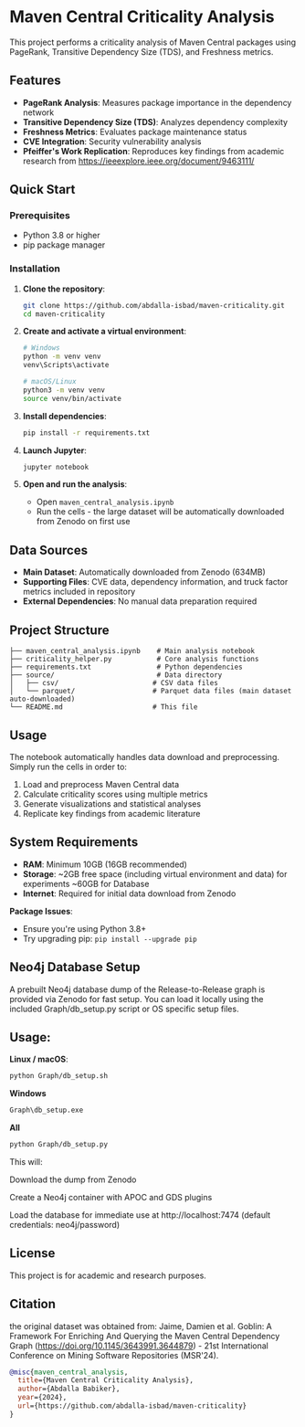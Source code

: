# Maven Central Criticality Analysis

This project performs a criticality analysis of Maven Central packages using PageRank, Transitive Dependency Size (TDS), and Freshness metrics.  


## Features

- **PageRank Analysis**: Measures package importance in the dependency network
- **Transitive Dependency Size (TDS)**: Analyzes dependency complexity
- **Freshness Metrics**: Evaluates package maintenance status
- **CVE Integration**: Security vulnerability analysis
- **Pfeiffer's Work Replication**: Reproduces key findings from academic research from https://ieeexplore.ieee.org/document/9463111/

## Quick Start

### Prerequisites

- Python 3.8 or higher
- pip package manager

### Installation

1. **Clone the repository**:

   ```bash
   git clone https://github.com/abdalla-isbad/maven-criticality.git
   cd maven-criticality
   ```

2. **Create and activate a virtual environment**:

   ```bash
   # Windows
   python -m venv venv
   venv\Scripts\activate

   # macOS/Linux
   python3 -m venv venv
   source venv/bin/activate
   ```

3. **Install dependencies**:

   ```bash
   pip install -r requirements.txt
   ```

4. **Launch Jupyter**:

   ```bash
   jupyter notebook
   ```

5. **Open and run the analysis**:
   - Open `maven_central_analysis.ipynb`
   - Run the cells - the large dataset will be automatically downloaded from Zenodo on first use

## Data Sources

- **Main Dataset**: Automatically downloaded from Zenodo (634MB)
- **Supporting Files**: CVE data, dependency information, and truck factor metrics included in repository
- **External Dependencies**: No manual data preparation required

## Project Structure

```
├── maven_central_analysis.ipynb    # Main analysis notebook
├── criticality_helper.py           # Core analysis functions
├── requirements.txt                # Python dependencies
├── source/                         # Data directory
│   ├── csv/                       # CSV data files
│   └── parquet/                   # Parquet data files (main dataset auto-downloaded)
└── README.md                      # This file
```

## Usage

The notebook automatically handles data download and preprocessing. Simply run the cells in order to:

1. Load and preprocess Maven Central data
2. Calculate criticality scores using multiple metrics
3. Generate visualizations and statistical analyses
4. Replicate key findings from academic literature

## System Requirements

- **RAM**: Minimum 10GB (16GB recommended)
- **Storage**: ~2GB free space (including virtual environment and data) for experiments ~60GB for Database
- **Internet**: Required for initial data download from Zenodo


**Package Issues**:

- Ensure you're using Python 3.8+
- Try upgrading pip: `pip install --upgrade pip`

## Neo4j Database Setup
A prebuilt Neo4j database dump of the Release-to-Release graph is provided via Zenodo for fast setup.
You can load it locally using the included Graph/db_setup.py script or OS specific setup files.

## Usage:

**Linux / macOS**:
   ```bash
   python Graph/db_setup.sh
   ```
**Windows**
```bash
Graph\db_setup.exe
```

**All**
```bash
python Graph/db_setup.py
```
This will:

Download the dump from Zenodo

Create a Neo4j container with APOC and GDS plugins

Load the database for immediate use at http://localhost:7474 (default credentials: neo4j/password)

## License

This project is for academic and research purposes.

## Citation
the original dataset was obtained from:
Jaime, Damien et al.
Goblin: A Framework For Enriching And Querying the Maven Central Dependency Graph (https://doi.org/10.1145/3643991.3644879) - 21st International Conference on Mining Software Repositories (MSR'24).

```bibtex
@misc{maven_central_analysis,
  title={Maven Central Criticality Analysis},
  author={Abdalla Babiker},
  year={2024},
  url={https://github.com/abdalla-isbad/maven-criticality}
}
```
